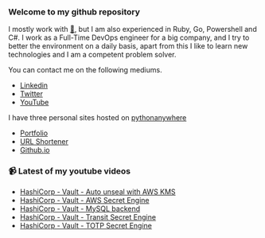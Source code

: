 ### Welcome to my github repository

I mostly work with [:snake:](https://www.python.org/), but I am also experienced in Ruby, Go, Powershell and C#. I work as a Full-Time DevOps engineer for a big company, and I try to better the environment on a daily basis, apart from this I like to learn new technologies and I am a competent problem solver.

You can contact me on the following mediums.
- [Linkedin](https://www.linkedin.com/in/r3ap3rpy)
- [Twitter](https://twitter.com/r3ap3rpy)
- [YouTube](https://www.youtube.com/channel/UC1qkMXH8d2I9DDAtBSeEHqg)

I have three personal sites hosted on [pythonanywhere](https://www.pythonanywhere.com/)
- [Portfolio](http://r3ap3rpy.pythonanywhere.com/)
- [URL Shortener](http://shortenpy.pythonanywhere.com/)
- [Github.io](https://r3ap3rpy.github.io/)

### :video_camera: Latest of my youtube videos
<!-- YOUTUBE:START -->
- [HashiCorp - Vault - Auto unseal with AWS KMS](https://www.youtube.com/watch?v=Htf3fjARv7w)
- [HashiCorp - Vault - AWS Secret Engine](https://www.youtube.com/watch?v=C20ydQFLpk4)
- [HashiCorp - Vault - MySQL backend](https://www.youtube.com/watch?v=3XZyIh5mTdY)
- [HashiCorp - Vault - Transit Secret Engine](https://www.youtube.com/watch?v=AvnQ9WJ5jrc)
- [HashiCorp - Vault - TOTP Secret Engine](https://www.youtube.com/watch?v=D4qsNOpppr4)
<!-- YOUTUBE:END -->

